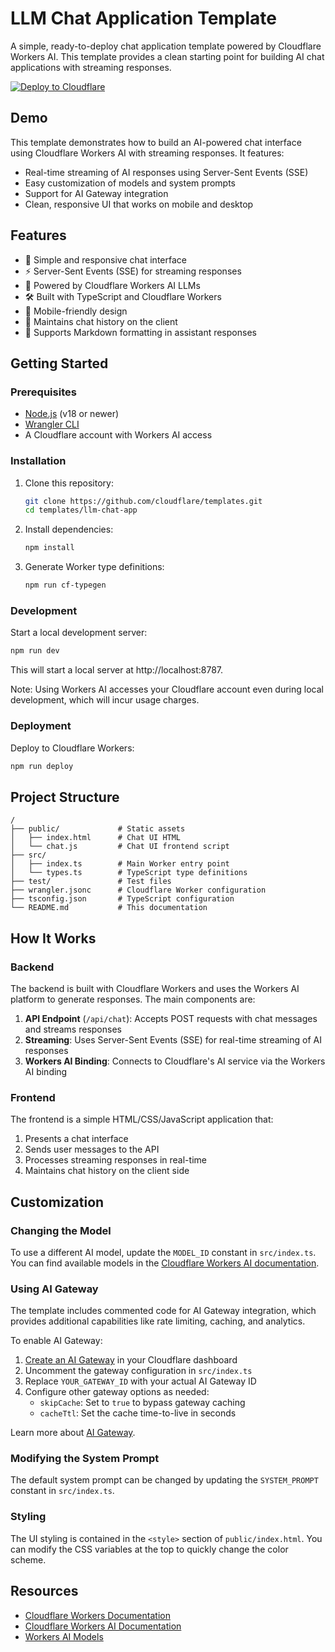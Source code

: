 # LLM Chat Application Template

A simple, ready-to-deploy chat application template powered by Cloudflare Workers AI. This template provides a clean starting point for building AI chat applications with streaming responses.

[![Deploy to Cloudflare](https://deploy.workers.cloudflare.com/button)](https://deploy.workers.cloudflare.com/?url=https://github.com/cloudflare/templates/tree/main/llm-chat-app-template)

<!-- dash-content-start -->

## Demo

This template demonstrates how to build an AI-powered chat interface using Cloudflare Workers AI with streaming responses. It features:

- Real-time streaming of AI responses using Server-Sent Events (SSE)
- Easy customization of models and system prompts
- Support for AI Gateway integration
- Clean, responsive UI that works on mobile and desktop

## Features

- 💬 Simple and responsive chat interface
- ⚡ Server-Sent Events (SSE) for streaming responses
- 🧠 Powered by Cloudflare Workers AI LLMs
- 🛠️ Built with TypeScript and Cloudflare Workers
- 📱 Mobile-friendly design
- 🔄 Maintains chat history on the client
- 📝 Supports Markdown formatting in assistant responses
<!-- dash-content-end -->

## Getting Started

### Prerequisites

- [Node.js](https://nodejs.org/) (v18 or newer)
- [Wrangler CLI](https://developers.cloudflare.com/workers/wrangler/install-and-update/)
- A Cloudflare account with Workers AI access

### Installation

1. Clone this repository:

   ```bash
   git clone https://github.com/cloudflare/templates.git
   cd templates/llm-chat-app
   ```

2. Install dependencies:

   ```bash
   npm install
   ```

3. Generate Worker type definitions:
   ```bash
   npm run cf-typegen
   ```

### Development

Start a local development server:

```bash
npm run dev
```

This will start a local server at http://localhost:8787.

Note: Using Workers AI accesses your Cloudflare account even during local development, which will incur usage charges.

### Deployment

Deploy to Cloudflare Workers:

```bash
npm run deploy
```

## Project Structure

```
/
├── public/             # Static assets
│   ├── index.html      # Chat UI HTML
│   └── chat.js         # Chat UI frontend script
├── src/
│   ├── index.ts        # Main Worker entry point
│   └── types.ts        # TypeScript type definitions
├── test/               # Test files
├── wrangler.jsonc      # Cloudflare Worker configuration
├── tsconfig.json       # TypeScript configuration
└── README.md           # This documentation
```

## How It Works

### Backend

The backend is built with Cloudflare Workers and uses the Workers AI platform to generate responses. The main components are:

1. **API Endpoint** (`/api/chat`): Accepts POST requests with chat messages and streams responses
2. **Streaming**: Uses Server-Sent Events (SSE) for real-time streaming of AI responses
3. **Workers AI Binding**: Connects to Cloudflare's AI service via the Workers AI binding

### Frontend

The frontend is a simple HTML/CSS/JavaScript application that:

1. Presents a chat interface
2. Sends user messages to the API
3. Processes streaming responses in real-time
4. Maintains chat history on the client side

## Customization

### Changing the Model

To use a different AI model, update the `MODEL_ID` constant in `src/index.ts`. You can find available models in the [Cloudflare Workers AI documentation](https://developers.cloudflare.com/workers-ai/models/).

### Using AI Gateway

The template includes commented code for AI Gateway integration, which provides additional capabilities like rate limiting, caching, and analytics.

To enable AI Gateway:

1. [Create an AI Gateway](https://dash.cloudflare.com/?to=/:account/ai/ai-gateway) in your Cloudflare dashboard
2. Uncomment the gateway configuration in `src/index.ts`
3. Replace `YOUR_GATEWAY_ID` with your actual AI Gateway ID
4. Configure other gateway options as needed:
   - `skipCache`: Set to `true` to bypass gateway caching
   - `cacheTtl`: Set the cache time-to-live in seconds

Learn more about [AI Gateway](https://developers.cloudflare.com/ai-gateway/).

### Modifying the System Prompt

The default system prompt can be changed by updating the `SYSTEM_PROMPT` constant in `src/index.ts`.

### Styling

The UI styling is contained in the `<style>` section of `public/index.html`. You can modify the CSS variables at the top to quickly change the color scheme.

## Resources

- [Cloudflare Workers Documentation](https://developers.cloudflare.com/workers/)
- [Cloudflare Workers AI Documentation](https://developers.cloudflare.com/workers-ai/)
- [Workers AI Models](https://developers.cloudflare.com/workers-ai/models/)
